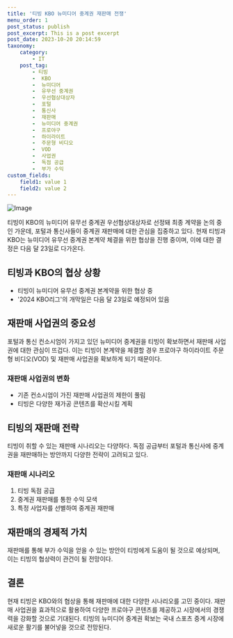 ```yaml
---
title: '티빙 KBO 뉴미디어 중계권 재판매 전쟁'
menu_order: 1
post_status: publish
post_excerpt: This is a post excerpt
post_date: 2023-10-20 20:14:59
taxonomy:
    category:
        - IT
    post_tag:
        - 티빙
        -  KBO
        -  뉴미디어
        -  유무선 중계권
        -  우선협상대상자
        -  포털
        -  통신사
        -  재판매
        -  뉴미디어 중계권
        -  프로야구
        -  하이라이트
        -  주문형 비디오
        -  VOD
        -  사업권
        -  독점 공급
        -  부가 수익
custom_fields:
    field1: value 1
    field2: value 2
---
```


![Image](https://imgnews.pstatic.net/image/138/2024/02/06/0002166440_001_20240206172301219.jpg?type=w647)


티빙이 KBO의 뉴미디어 유무선 중계권 우선협상대상자로 선정돼 최종 계약을 논의 중인 가운데, 포털과 통신사들이 중계권 재판매에 대한 관심을 집중하고 있다. 현재 티빙과 KBO는 뉴미디어 유무선 중계권 본계약 체결을 위한 협상을 진행 중이며, 이에 대한 결정은 다음 달 23일로 다가온다.

## 티빙과 KBO의 협상 상황
- 티빙이 뉴미디어 유무선 중계권 본계약을 위한 협상 중
- '2024 KBO리그'의 개막일은 다음 달 23일로 예정되어 있음

## 재판매 사업권의 중요성
포털과 통신 컨소시엄이 가지고 있던 뉴미디어 중계권을 티빙이 확보하면서 재판매 사업권에 대한 관심이 뜨겁다. 이는 티빙이 본계약을 체결할 경우 프로야구 하이라이트 주문형 비디오(VOD) 및 재판매 사업권을 확보하게 되기 때문이다.

### 재판매 사업권의 변화
- 기존 컨소시엄이 가진 재판매 사업권의 제한이 풀림
- 티빙은 다양한 재가공 콘텐츠를 확산시킬 계획

## 티빙의 재판매 전략
티빙이 취할 수 있는 재판매 시나리오는 다양하다. 독점 공급부터 포털과 통신사에 중계권을 재판매하는 방안까지 다양한 전략이 고려되고 있다.

### 재판매 시나리오
1. 티빙 독점 공급
2. 중계권 재판매를 통한 수익 모색
3. 특정 사업자를 선별하여 중계권 재판매

## 재판매의 경제적 가치
재판매를 통해 부가 수익을 얻을 수 있는 방안이 티빙에게 도움이 될 것으로 예상되며, 이는 티빙의 협상력이 관건이 될 전망이다.

## 결론
현재 티빙은 KBO와의 협상을 통해 재판매에 대한 다양한 시나리오를 고민 중이다. 재판매 사업권을 효과적으로 활용하여 다양한 프로야구 콘텐츠를 제공하고 시장에서의 경쟁력을 강화할 것으로 기대된다. 티빙의 뉴미디어 중계권 확보는 국내 스포츠 중계 시장에 새로운 활기를 불어넣을 것으로 전망된다.
